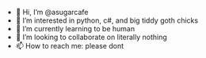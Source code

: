 - 👋 Hi, I’m @asugarcafe
- 👀 I’m interested in python, c#, and big tiddy goth chicks
- 🌱 I’m currently learning to be human
- 💞️ I’m looking to collaborate on literally nothing
- 📫 How to reach me: please dont

<!---
asugarcafe/asugarcafe is a ✨ special ✨ repository because its `README.md` (this file) appears on your GitHub profile.
You can click the Preview link to take a look at your changes.
--->
